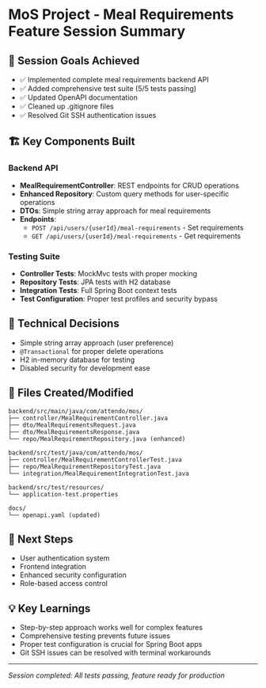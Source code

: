 # MoS Project - Meal Requirements Feature Session Summary

## 🎯 **Session Goals Achieved**
- ✅ Implemented complete meal requirements backend API
- ✅ Added comprehensive test suite (5/5 tests passing)
- ✅ Updated OpenAPI documentation
- ✅ Cleaned up .gitignore files
- ✅ Resolved Git SSH authentication issues

## 🏗️ **Key Components Built**

### Backend API
- **MealRequirementController**: REST endpoints for CRUD operations
- **Enhanced Repository**: Custom query methods for user-specific operations
- **DTOs**: Simple string array approach for meal requirements
- **Endpoints**:
  - `POST /api/users/{userId}/meal-requirements` - Set requirements
  - `GET /api/users/{userId}/meal-requirements` - Get requirements

### Testing Suite
- **Controller Tests**: MockMvc tests with proper mocking
- **Repository Tests**: JPA tests with H2 database
- **Integration Tests**: Full Spring Boot context tests
- **Test Configuration**: Proper test profiles and security bypass

## 🔧 **Technical Decisions**
- Simple string array approach (user preference)
- `@Transactional` for proper delete operations
- H2 in-memory database for testing
- Disabled security for development ease

## 📁 **Files Created/Modified**
```
backend/src/main/java/com/attendo/mos/
├── controller/MealRequirementController.java
├── dto/MealRequirementsRequest.java
├── dto/MealRequirementsResponse.java
└── repo/MealRequirementRepository.java (enhanced)

backend/src/test/java/com/attendo/mos/
├── controller/MealRequirementControllerTest.java
├── repo/MealRequirementRepositoryTest.java
└── integration/MealRequirementIntegrationTest.java

backend/src/test/resources/
└── application-test.properties

docs/
└── openapi.yaml (updated)
```

## 🚀 **Next Steps**
- User authentication system
- Frontend integration
- Enhanced security configuration
- Role-based access control

## 💡 **Key Learnings**
- Step-by-step approach works well for complex features
- Comprehensive testing prevents future issues
- Proper test configuration is crucial for Spring Boot apps
- Git SSH issues can be resolved with terminal workarounds

---
*Session completed: All tests passing, feature ready for production*
